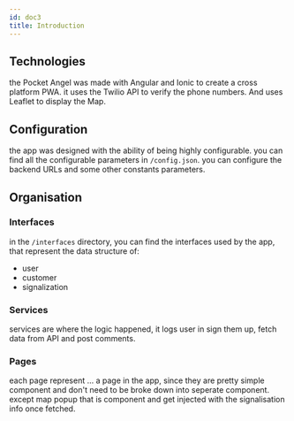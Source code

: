 ```yaml
---
id: doc3
title: Introduction 
---
```


## Technologies 

the Pocket Angel was made with Angular and Ionic to create a cross platform PWA. it uses the Twilio API to verify the phone numbers. And uses Leaflet to display the Map. 


## Configuration 

the app was designed with the ability of being highly configurable. you can find all the configurable parameters in `/config.json`. you can configure the backend URLs and some other constants parameters.

## Organisation 

### Interfaces 

in the `/interfaces` directory, you can find the interfaces used by the app, that represent the data structure of:
- user 
- customer 
- signalization

### Services 
services are where the logic happened, it logs user in sign them up, fetch data from API and post comments.

### Pages 
each page represent ... a page in the app, since they are pretty simple component and don't need to be broke down into seperate component. 
except map popup that is component and get injected with the signalisation info once fetched.





